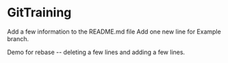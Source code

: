 # GitTraining

Add a few information to the README.md file
Add one new line for Example branch.

Demo for rebase -- deleting a few lines and adding a few lines. 
